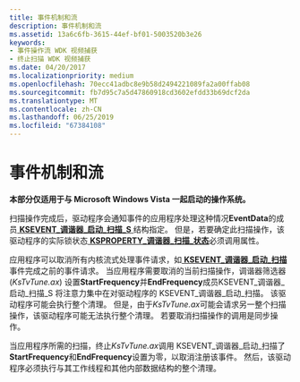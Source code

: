 ```yaml
---
title: 事件机制和流
description: 事件机制和流
ms.assetid: 13a6c6fb-3615-44ef-bf01-5003520b3e26
keywords:
- 事件操作流 WDK 视频捕获
- 终止扫描 WDK 视频捕获
ms.date: 04/20/2017
ms.localizationpriority: medium
ms.openlocfilehash: 70ecc41adbc8e9b58d2494221089fa2a00ffab08
ms.sourcegitcommit: fb7d95c7a5d47860918cd3602efdd33b69dcf2da
ms.translationtype: MT
ms.contentlocale: zh-CN
ms.lasthandoff: 06/25/2019
ms.locfileid: "67384108"
---
```

# <a name="event-mechanism-and-flow"></a>事件机制和流


**本部分仅适用于与 Microsoft Windows Vista 一起启动的操作系统。**

扫描操作完成后，驱动程序会通知事件的应用程序处理这种情况**EventData**的成员[ **KSEVENT\_调谐器\_启动\_扫描\_S** ](https://docs.microsoft.com/windows-hardware/drivers/ddi/content/ksmedia/ns-ksmedia-ksevent_tuner_initiate_scan_s)结构指定。 但是，若要确定此扫描操作，该驱动程序的实际锁状态[ **KSPROPERTY\_调谐器\_扫描\_状态**](https://docs.microsoft.com/windows-hardware/drivers/stream/ksproperty-tuner-scan-status)必须调用属性。

应用程序可以取消所有内核流式处理事件请求，如[ **KSEVENT\_调谐器\_启动\_扫描**](https://docs.microsoft.com/windows-hardware/drivers/stream/ksevent-tuner-initiate-scan)事件完成之前的事件请求。 当应用程序需要取消的当前扫描操作，调谐器筛选器 (*KsTvTune.ax*) 设置**StartFrequency**并**EndFrequency**成员KSEVENT\_调谐器\_启动\_扫描\_S 将注意力集中在对驱动程序的 KSEVENT\_调谐器\_启动\_扫描。 该驱动程序可能会执行整个清理。 但是，由于*KsTvTune.ax*可能会请求另一整个扫描操作，该驱动程序可能无法执行整个清理。 若要取消扫描操作的调用是同步操作。

当应用程序所需的扫描，终止*KsTvTune.ax*调用 KSEVENT\_调谐器\_启动\_扫描了**StartFrequency**和**EndFrequency**设置为零，以取消注册该事件。 然后，该驱动程序必须执行与其工作线程和其他内部数据结构的整个清理。

 

 




